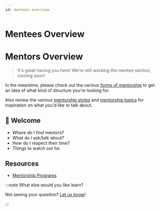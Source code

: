 ```yaml
---
id: mentees-overview
---
```


# Mentees Overview

# Mentors Overview

> It's great having you here! We're still working the mentee section, coming soon!

In the meantime, please check out the various [forms of mentorship](mentorship-forms.md) to get an idea of what kind of structure you're looking for.

Also review the various [mentorship styles](mentorship-styles.md) and [mentorship topics](mentors-what-to-share.md) for inspiration on what you'd like to talk about.

## 🎉 Welcome

- Where do I find mentors?
- What do I ask/talk about?
- How do I respect their time?
- Things to watch out for.

## Resources

- [Mentorship Programs](resources-mentorship-programs.md)

:::note What else would you like learn?

Not seeing your question? [Let us know](contributing.md)!

:::

